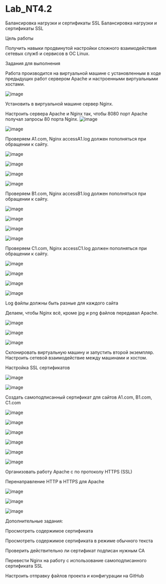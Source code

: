 # Lab_NT4.2
Балансировка нагрузки и сертификаты SSL 
Балансировка нагрузки и сертификаты SSL 

Цель работы 

Получить навыки продвинутой настройки сложного взаимодействия сетевых служб и сервисов в ОС Linux. 

Задания для выполнения 

Работа производится на виртуальной машине с установленным в ходе предыдущих работ сервером Apache и настроенными виртуальными хостами. 

![image](https://user-images.githubusercontent.com/92590831/145872071-17ab48bb-d7ad-45e2-959d-b998cf5b027d.png)

Установить в виртуальной машине сервер Nginx. 

Настроить сервера Apache и Nginx так, чтобы 8080 порт Apache получал запросы 80 порта Nginx. 
![image](https://user-images.githubusercontent.com/92590831/145872348-8a585ea2-8d07-48a1-92c7-a49795bebf4c.png)

![image](https://user-images.githubusercontent.com/92590831/145871288-740ee625-09c6-4fce-b563-82106359e935.png)

Проверяем A1.com, Nginx accessA1.log должен пополняться при обращении к сайту. 

![image](https://user-images.githubusercontent.com/92590831/145871750-6e8c0eb3-0e52-4c6a-a32f-3bbe915c0656.png)

![image](https://user-images.githubusercontent.com/92590831/145872481-47804bca-22a7-42c1-a665-a469e21ff58a.png)

![image](https://user-images.githubusercontent.com/92590831/145872429-a4e20794-7376-4945-bf1e-87fa7ddbdc54.png)

![image](https://user-images.githubusercontent.com/92590831/145872563-34df7ddd-0ba4-4147-bc8d-628ee7e9bb49.png)

Проверяем B1.com, Nginx accessB1.log должен пополняться при обращении к сайту. 

![image](https://user-images.githubusercontent.com/92590831/145871788-c3ac8ff8-b703-406e-9980-7b76ca738d32.png)

![image](https://user-images.githubusercontent.com/92590831/145872655-17ae4b9a-48f9-443d-9c14-189e329eed41.png)

![image](https://user-images.githubusercontent.com/92590831/145872602-ce88ce53-a06c-41c2-80d7-6730430b6bc2.png)

![image](https://user-images.githubusercontent.com/92590831/145872925-9eb7264b-0ab0-4e3a-b7c0-473db687dc8b.png)

Проверяем C1.com, Nginx accessC1.log должен пополняться при обращении к сайту. 

![image](https://user-images.githubusercontent.com/92590831/145871812-7b2427a6-b4f1-44af-a8ae-3bac83e705d4.png)

![image](https://user-images.githubusercontent.com/92590831/145872995-47085198-91d4-483f-ac19-4a12b13919be.png)

![image](https://user-images.githubusercontent.com/92590831/145873020-984b879d-3313-459a-b6d2-f68453a0b8dd.png)

![image](https://user-images.githubusercontent.com/92590831/145873055-a9241ea3-8122-4a72-8cd1-8cb6e59d09aa.png)

Log файлы должны быть разные для каждого сайта 


Делаем, чтобы Nginx всё, кроме jpg и png файлов передавал Apache. 

![image](https://user-images.githubusercontent.com/92590831/145878450-2acf3a12-5606-4e40-952f-ab489424c014.png)


![image](https://user-images.githubusercontent.com/92590831/145878078-f4c43034-d765-4b95-959c-bb867a2cba13.png)

![image](https://user-images.githubusercontent.com/92590831/145878505-e351f25f-187e-4a14-9382-e4b74eeae15e.png)

Склонировать виртуальную машину и запустить второй экземпляр. Настроить сетевой взаимодействие между машинами и хостом. 

 

Настройка SSL сертификатов 

![image](https://user-images.githubusercontent.com/92590831/145878685-2c96a638-42a6-420d-93da-66a45cd79d04.png)

![image](https://user-images.githubusercontent.com/92590831/145878949-da54a3a5-d76f-493d-ae09-229c8cd2cf61.png)

Создать самоподписанный сертификат для сайтов A1.com, B1.com, C1.com 

![image](https://user-images.githubusercontent.com/92590831/145879485-68677d98-e012-42ac-bd7c-4e0d7de74afd.png)

![image](https://user-images.githubusercontent.com/92590831/145879638-2e18ee2a-8446-4d29-809e-7e0abb891aca.png)

![image](https://user-images.githubusercontent.com/92590831/145879810-c0e96cc0-e054-48a0-b413-33633d3476bb.png)

![image](https://user-images.githubusercontent.com/92590831/145879972-ef4e1cea-a17b-4bc8-b68e-f052a0c89037.png)

![image](https://user-images.githubusercontent.com/92590831/145880006-dbd12375-8b35-42d7-bab1-1a06f24440d9.png)

![image](https://user-images.githubusercontent.com/92590831/145880046-8bfabae2-5094-4a3f-8b66-510c12bd5f11.png)

Организовать работу Apache с по протоколу HTTPS (SSL) 

Перенаправление HTTP в HTTPS для Apache 

![image](https://user-images.githubusercontent.com/92590831/145881816-ceebfbea-07a8-4305-bd0e-d38be0a2b51e.png)

![image](https://user-images.githubusercontent.com/92590831/145883839-f20fe15f-3892-43ef-9ec4-b1f169de2afc.png)

![image](https://user-images.githubusercontent.com/92590831/145883856-9291c48d-4ac2-461c-89c0-e7b39502e4b5.png)

 

Дополнительные задания: 


Просмотреть содержимое сертификата 

Просмотреть содержимое сертификата в режиме обычного текста 

Проверить действительно ли сертификат подписан нужным CA 

Перевести Nginx на работу  с использование самоподписанного сертификата SSL 

Настроить отправку файлов проекта и конфигурации на GitHub 
